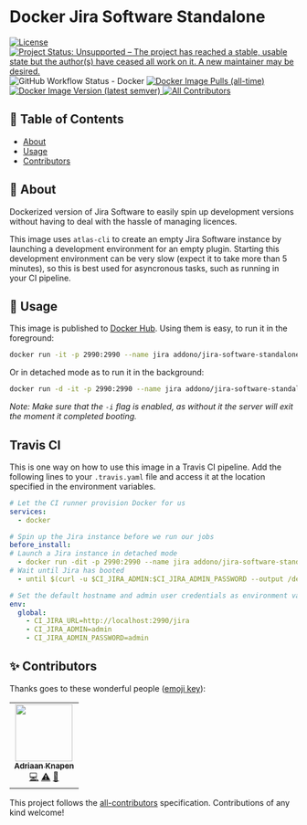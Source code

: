 # Docker Jira Software Standalone


[![License](https://img.shields.io/github/license/Addono/docker-jira-software-standalone?style=flat-square)](https://github.com/Addono/docker-jira-software-standalone/blob/master/LICENSE)
[![Project Status: Unsupported – The project has reached a stable, usable state but the author(s) have ceased all work on it. A new maintainer may be desired.](https://www.repostatus.org/badges/latest/unsupported.svg)](https://www.repostatus.org/#unsupported)
![GitHub Workflow Status - Docker](https://img.shields.io/github/actions/workflow/status/Addono/docker-jira-software-standalone/dockerpublish.yml?style=flat-square)
[
![Docker Image Pulls (all-time)](https://img.shields.io/docker/pulls/addono/jira-software-standalone?style=flat-square)
![Docker Image Version (latest semver)](https://img.shields.io/docker/v/addono/jira-software-standalone?sort=semver&style=flat-square)
](https://hub.docker.com/r/addono/jira-software-standalone)<!-- ALL-CONTRIBUTORS-BADGE:START - Do not remove or modify this section -->
[![All Contributors](https://img.shields.io/badge/all_contributors-1-orange.svg?style=flat-square)](#contributors-)
<!-- ALL-CONTRIBUTORS-BADGE:END -->


## 📝 Table of Contents

- [About](#about)
- [Usage](#usage)
- [Contributors](#contributors)

## 🧐 About <a name = "about"></a>

Dockerized version of Jira Software to easily spin up development versions without having to deal with the hassle of managing licences.

This image uses  `atlas-cli` to create an empty Jira Software instance by launching a development environment for an empty plugin. Starting this development environment can be very slow (expect it to take more than 5 minutes), so this is best used for asyncronous tasks, such as running in your CI pipeline.

## 🎈 Usage <a name="usage"></a>

This image is published to [Docker Hub](https://hub.docker.com/r/addono/jira-software-standalone). Using them is easy, to run it in the foreground:
```bash
docker run -it -p 2990:2990 --name jira addono/jira-software-standalone
```

Or in detached mode as to run it in the background:
```bash
docker run -d -it -p 2990:2990 --name jira addono/jira-software-standalone
```

_Note: Make sure that the `-i` flag is enabled, as without it the server will exit the moment it completed booting._

## Travis CI

This is one way on how to use this image in a Travis CI pipeline. Add the following lines to your `.travis.yaml` file and access it at the location specified in the environment variables.

```yaml
# Let the CI runner provision Docker for us
services:
  - docker

# Spin up the Jira instance before we run our jobs
before_install:
# Launch a Jira instance in detached mode
  - docker run -dit -p 2990:2990 --name jira addono/jira-software-standalone
# Wait until Jira has booted
  - until $(curl -u $CI_JIRA_ADMIN:$CI_JIRA_ADMIN_PASSWORD --output /dev/null --silent --head --fail $CI_JIRA_URL/rest/api/2/permissions); do sleep 5; done

# Set the default hostname and admin user credentials as environment variables
env:
  global:
    - CI_JIRA_URL=http://localhost:2990/jira
    - CI_JIRA_ADMIN=admin
    - CI_JIRA_ADMIN_PASSWORD=admin
```



## ✨ Contributors <a name = "contributors"></a>

Thanks goes to these wonderful people ([emoji key](https://allcontributors.org/docs/en/emoji-key)):

<!-- ALL-CONTRIBUTORS-LIST:START - Do not remove or modify this section -->
<!-- prettier-ignore-start -->
<!-- markdownlint-disable -->
<table>
  <tr>
    <td align="center"><a href="https://aknapen.nl"><img src="https://avatars1.githubusercontent.com/u/15435678?v=4" width="100px;" alt=""/><br /><sub><b>Adriaan Knapen</b></sub></a><br /><a href="https://github.com/Addono/docker-jira-software-standalone/commits?author=addono" title="Code">💻</a> <a href="https://github.com/Addono/docker-jira-software-standalone/commits?author=addono" title="Tests">⚠️</a> <a href="https://github.com/Addono/docker-jira-software-standalone/commits?author=addono" title="Documentation">📖</a></td>
  </tr>
</table>

<!-- markdownlint-enable -->
<!-- prettier-ignore-end -->
<!-- ALL-CONTRIBUTORS-LIST:END -->

This project follows the [all-contributors](https://github.com/all-contributors/all-contributors) specification. Contributions of any kind welcome!
